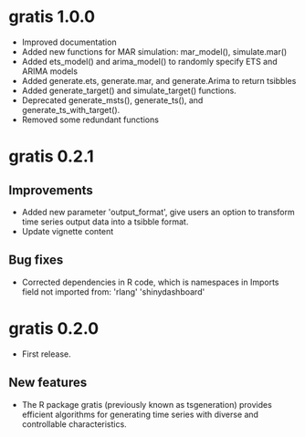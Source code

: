 # gratis 1.0.0

* Improved documentation
* Added new functions for MAR simulation: mar_model(), simulate.mar()
* Added ets_model() and arima_model() to randomly specify ETS and ARIMA models
* Added generate.ets, generate.mar, and generate.Arima to return tsibbles
* Added generate_target() and simulate_target() functions.
* Deprecated generate_msts(), generate_ts(), and generate_ts_with_target().
* Removed some redundant functions

# gratis 0.2.1

## Improvements

* Added new parameter 'output_format', give users an option to transform time series output data into a tsibble format. 
* Update vignette content 

## Bug fixes

* Corrected dependencies in R code, which is namespaces in Imports field not imported from: 'rlang' 'shinydashboard'

# gratis 0.2.0

* First release.

## New features

* The R package gratis (previously known as tsgeneration) provides efficient algorithms for generating time series with diverse and controllable characteristics.
